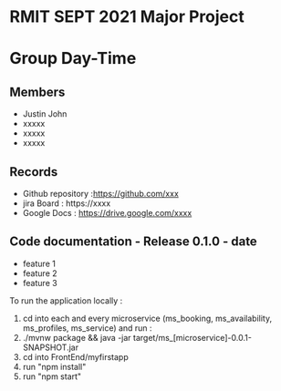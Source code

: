 # RMIT SEPT 2021 Major Project

# Group Day-Time

## Members

- Justin John
- xxxxx
- xxxxx
- xxxxx

## Records

- Github repository :https://github.com/xxx
- jira Board : https://xxxx
- Google Docs : https://drive.google.com/xxxx

## Code documentation - Release 0.1.0 - date

- feature 1
- feature 2
- feature 3

To run the application locally :

1. cd into each and every microservice (ms_booking, ms_availability, ms_profiles, ms_service) and run :
2. ./mvnw package && java -jar target/ms\_[microservice]-0.0.1-SNAPSHOT.jar
3. cd into FrontEnd/myfirstapp
4. run "npm install"
5. run "npm start"
